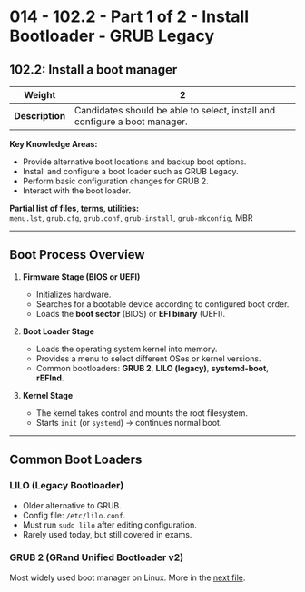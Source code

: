 # 014 - 102.2 - Part 1 of 2 - Install Bootloader - GRUB Legacy
## 102.2: Install a boot manager

|**Weight**|**2**|
|---|---|
|**Description**|Candidates should be able to select, install and configure a boot manager.|

**Key Knowledge Areas:**
- Provide alternative boot locations and backup boot options.
- Install and configure a boot loader such as GRUB Legacy.
- Perform basic configuration changes for GRUB 2.
- Interact with the boot loader.

**Partial list of files, terms, utilities:**  
`menu.lst`, `grub.cfg`, `grub.conf`, `grub-install`, `grub-mkconfig`, MBR

---

## **Boot Process Overview**
1. **Firmware Stage (BIOS or UEFI)**
    - Initializes hardware.
    - Searches for a bootable device according to configured boot order.
    - Loads the **boot sector** (BIOS) or **EFI binary** (UEFI).
        
2. **Boot Loader Stage**
    - Loads the operating system kernel into memory.
    - Provides a menu to select different OSes or kernel versions.
    - Common bootloaders: **GRUB 2**, **LILO (legacy)**, **systemd-boot**, **rEFInd**.
        
3. **Kernel Stage**
    - The kernel takes control and mounts the root filesystem.
    - Starts `init` (or `systemd`) → continues normal boot.

---

## **Common Boot Loaders**

### **LILO (Legacy Bootloader)**

- Older alternative to GRUB.
- Config file: `/etc/lilo.conf`.
- Must run `sudo lilo` after editing configuration.
- Rarely used today, but still covered in exams.

### **GRUB 2 (GRand Unified Bootloader v2)**
Most widely used boot manager on Linux. More in the [next file](015_install-bootloader-grub-2.md).